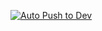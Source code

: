 [![Auto Push to Dev](https://github.com/Barry-the-nerd/github-action-to-docker/actions/workflows/auto-push-dev.yml/badge.svg)](https://github.com/Barry-the-nerd/github-action-to-docker/actions/workflows/auto-push-dev.yml)